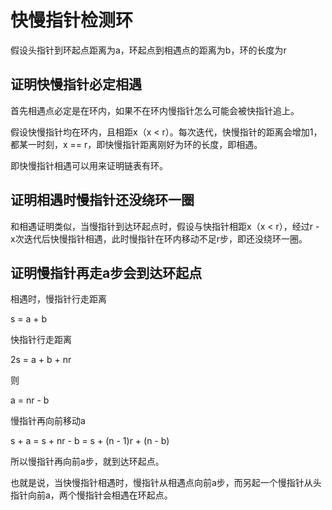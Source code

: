 # 快慢指针检测环

假设头指针到环起点距离为a，环起点到相遇点的距离为b，环的长度为r

## 证明快慢指针必定相遇

首先相遇点必定是在环内，如果不在环内慢指针怎么可能会被快指针追上。

假设快慢指针均在环内，且相距x（x < r）。每次迭代，快慢指针的距离会增加1，都某一时刻，x == r，即快慢指针距离刚好为环的长度，即相遇。

即快慢指针相遇可以用来证明链表有环。

## 证明相遇时慢指针还没绕环一圈

和相遇证明类似，当慢指针到达环起点时，假设与快指针相距x（x < r），经过r - x次迭代后快慢指针相遇，此时慢指针在环内移动不足r步，即还没绕环一圈。

## 证明慢指针再走a步会到达环起点

相遇时，慢指针行走距离

s = a + b

快指针行走距离

2s = a + b + nr

则

a = nr - b

慢指针再向前移动a

s + a = s + nr - b = s + (n - 1)r + (n - b)

所以慢指针再向前a步，就到达环起点。

也就是说，当快慢指针相遇时，慢指针从相遇点向前a步，而另起一个慢指针从头指针向前a，两个慢指针会相遇在环起点。
